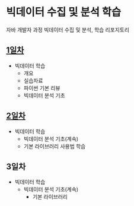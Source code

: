 # 빅데이터 수집 및 분석 학습
자바 개발자 과정 빅데이터 수집 및 분석, 학습 리포지토리

## [1일차](https://github.com/YoonChanWo0/bigdata-analysis-2024/blob/main/Day01.md)
- 빅데이터 학습
    - 개요
    - 실습자료
    - 파이썬 기본 리뷰
    - 빅데이터 분석 기초

## [2일차](https://github.com/YoonChanWo0/bigdata-analysis-2024/blob/main/Day02.md)
- 빅데이터 학습
    - 빅데이터 분석 기초(계속)
    - 기본 라이브러리 사용법 학습

## 3일차
- 빅데이터 학습
    - 빅데이터 분석 기초(계속)
        - 기본 라이브러리    
   